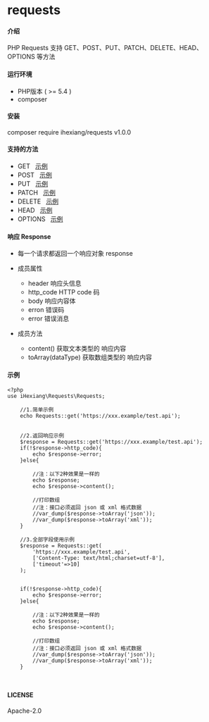 # requests



#### 介绍
PHP Requests 支持 GET、POST、PUT、PATCH、DELETE、HEAD、OPTIONS 等方法



#### 运行环境

- PHP版本 ( >= 5.4 )
- composer



#### 安装
composer require ihexiang/requests v1.0.0


#### 支持的方法
    
- GET &nbsp;&nbsp;[示例](./tests/get.php)
- POST &nbsp;&nbsp;[示例](./tests/post.php)
- PUT &nbsp;&nbsp;[示例](./tests/put.php)
- PATCH &nbsp;&nbsp;[示例](./tests/patch.php)
- DELETE &nbsp;&nbsp;[示例](./tests/delete.php)
- HEAD &nbsp;&nbsp;[示例](./tests/head.php)
- OPTIONS &nbsp;&nbsp;[示例](./tests/options.php)

#### 响应 Response

- 每一个请求都返回一个响应对象 response

- 成员属性

    - header 响应头信息
    - http_code HTTP code 码
    - body 响应内容体
    - erron 错误码
    - error 错误消息

- 成员方法

    - content() 获取文本类型的 响应内容
    - toArray(dataType) 获取数组类型的 响应内容



#### 示例

``` 
<?php
use iHexiang\Requests\Requests;

    //1.简单示例
    echo Requests::get('https://xxx.example/test.api');


    //2.返回响应示例
    $response = Requests::get('https://xxx.example/test.api');
    if(!$response->http_code){
        echo $response->error;
    }else{

        //注：以下2种效果是一样的
        echo $response;
        echo $response->content();

        //打印数组
        //注：接口必须返回 json 或 xml 格式数据
        //var_dump($response->toArray('json'));
        //var_dump($response->toArray('xml'));
    }

    //3.全部字段使用示例
    $response = Requests::get(
        'https://xxx.example/test.api',
        ['Content-Type: text/html;charset=utf-8'],
        ['timeout'=>10]
    );


    if(!$response->http_code){
        echo $response->error;
    }else{

        //注：以下2种效果是一样的
        echo $response;
        echo $response->content();

        //打印数组
        //注：接口必须返回 json 或 xml 格式数据
        //var_dump($response->toArray('json'));
        //var_dump($response->toArray('xml'));
    }
    
   
``` 

#### LICENSE
Apache-2.0